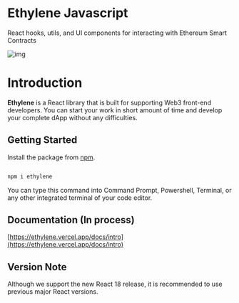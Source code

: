 # Ethylene Javascript

React hooks, utils, and UI components for interacting with Ethereum Smart Contracts

![img](https://ethylene.vercel.app/assets/images/logo-small-f20eb3221a5295ac725aa34450e72886.png)

# Introduction

**Ethylene** is a React library that is built for supporting Web3 front-end developers. You can start your work in short amount of time and develop your complete dApp without any difficulties.

## Getting Started

Install the package from [npm](https://www.npmjs.com/package/ethylene).

```bash

npm i ethylene

```

You can type this command into Command Prompt, Powershell, Terminal, or any other integrated terminal of your code editor.

## Documentation (In process)

[https://ethylene.vercel.app/docs/intro](https://ethylene.vercel.app/docs/intro)

## Version Note

Although we support the new React 18 release, it is recommended to use previous major React versions.
